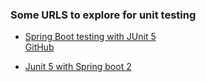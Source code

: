 ### Some URLS to explore for unit testing

* [Spring Boot testing with JUnit 5](https://blog.codeleak.pl/2019/09/spring-boot-testing-with-junit-5.html)    
  [GitHub](https://github.com/kolorobot/spring-boot-junit5)
    
* [Junit 5 with Spring boot 2](https://howtodoinjava.com/spring-boot2/testing/junit5-with-spring-boot2/)